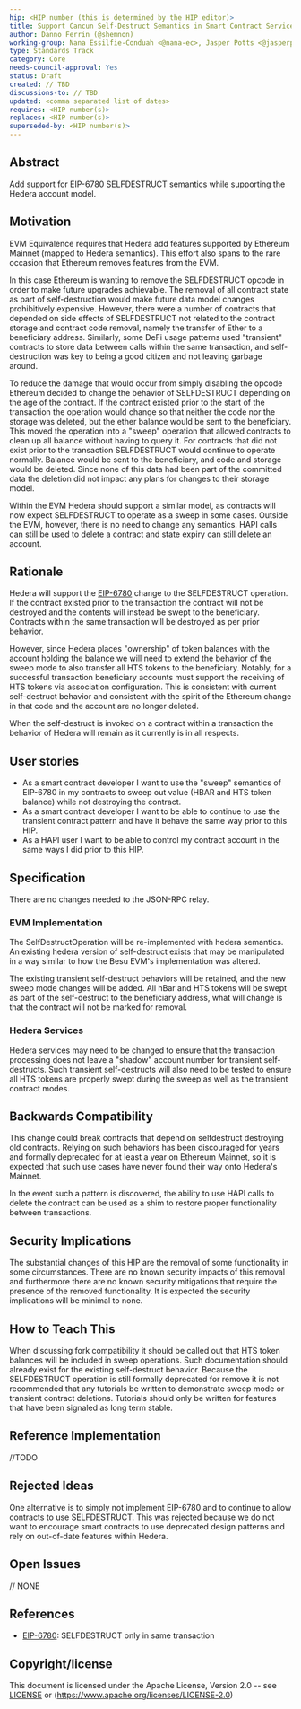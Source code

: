 ```yaml
---
hip: <HIP number (this is determined by the HIP editor)>
title: Support Cancun Self-Destruct Semantics in Smart Contract Services
author: Danno Ferrin (@shemnon)
working-group: Nana Essilfie-Conduah <@nana-ec>, Jasper Potts <@jasperpotts>, Richard Bair <@rbair23>, Stoyan Panayotov <stoyan.panayotov@limechain.tech>
type: Standards Track
category: Core
needs-council-approval: Yes
status: Draft
created: // TBD
discussions-to: // TBD
updated: <comma separated list of dates>
requires: <HIP number(s)>
replaces: <HIP number(s)>
superseded-by: <HIP number(s)>
---
```


## Abstract

Add support for EIP-6780 SELFDESTRUCT semantics while supporting the Hedera
account model.

## Motivation

EVM Equivalence requires that Hedera add features supported by Ethereum
Mainnet (mapped to Hedera semantics). This effort also spans to the rare
occasion that Ethereum removes features from the EVM.

In this case Ethereum is wanting to remove the SELFDESTRUCT opcode in order to
make future upgrades achievable. The removal of all contract state as part of
self-destruction would make future data model changes prohibitively expensive.
However, there were a number of contracts that depended on side effects of
SELFDESTRUCT not related to the contract storage and contract code removal,
namely the transfer of Ether to a beneficiary address. Similarly, some DeFi
usage patterns used "transient" contracts to store data between calls within the
same transaction, and self-destruction was key to being a good citizen and not
leaving garbage around.

To reduce the damage that would occur from simply disabling the opcode Ethereum
decided to change the behavior of SELFDESTRUCT depending on the age of the
contract. If the contract existed prior to the start of the transaction the
operation would change so that neither the code nor the storage was deleted, but
the ether balance would be sent to the beneficiary. This moved the operation
into a "sweep" operation that allowed contracts to clean up all balance without
having to query it. For contracts that did not exist prior to the transaction
SELFDESTRUCT would continue to operate normally. Balance would be sent to the
beneficiary, and code and storage would be deleted. Since none of this data had
been part of the committed data the deletion did not impact any plans for
changes to their storage model.

Within the EVM Hedera should support a similar model, as contracts will now
expect SELFDESTRUCT to operate as a sweep in some cases. Outside the EVM,
however, there is no need to change any semantics. HAPI calls can still be used
to delete a contract and state expiry can still delete an account.

## Rationale

Hedera will support the [EIP-6780](https://eips.ethereum.org/EIPS/eip-6780)
change to the SELFDESTRUCT operation. If the contract existed prior to the
transaction the contract will not be destroyed and the contents will instead be
swept to the beneficiary. Contracts within the same transaction will be
destroyed as per prior behavior.

However, since Hedera places "ownership" of token balances with the account
holding the balance we will need to extend the behavior of the sweep mode to
also transfer all HTS tokens to the beneficiary. Notably, for a successful
transaction beneficiary accounts must support the receiving of HTS tokens via
association configuration. This is consistent with current self-destruct
behavior and consistent with the spirit of the Ethereum change in that code and
the account are no longer deleted.

When the self-destruct is invoked on a contract within a transaction the
behavior of Hedera will remain as it currently is in all respects.

## User stories

* As a smart contract developer I want to use the "sweep" semantics of EIP-6780
  in my contracts to sweep out value (HBAR and HTS token balance) while not
  destroying the contract.
* As a smart contract developer I want to be able to continue to use the
  transient contract pattern and have it behave the same way prior to this HIP.
* As a HAPI user I want to be able to control my contract account in the same
  ways I did prior to this HIP.

## Specification

There are no changes needed to the JSON-RPC relay.

### EVM Implementation

The SelfDestructOperation will be re-implemented with hedera semantics. An
existing hedera version of self-destruct exists that may be manipulated in a way
similar to how the Besu EVM's implementation was altered.

The existing transient self-destruct behaviors will be retained, and the new
sweep mode changes will be added. All hBar and HTS tokens will be swept as part
of the self-destruct to the beneficiary address, what will change is that the
contract will not be marked for removal.

### Hedera Services

Hedera services may need to be changed to ensure that the transaction processing
does not leave a "shadow" account number for transient self-destructs. Such
transient self-destructs will also need to be tested to ensure all HTS tokens
are properly swept during the sweep as well as the transient contract modes.

## Backwards Compatibility

This change could break contracts that depend on selfdestruct destroying old
contracts. Relying on such behaviors has been discouraged for years and formally
deprecated for at least a year on Ethereum Mainnet, so it is expected that such
use cases have never found their way onto Hedera's Mainnet.

In the event such a pattern is discovered, the ability to use HAPI calls to
delete the contract can be used as a shim to restore proper functionality
between transactions.

## Security Implications

The substantial changes of this HIP are the removal of some functionality in
some circumstances. There are no known security impacts of this removal and
furthermore there are no known security mitigations that require the presence of
the removed functionality. It is expected the security implications will be
minimal to none.

## How to Teach This

When discussing fork compatibility it should be called out that HTS token
balances will be included in sweep operations. Such documentation should already
exist for the existing self-destruct behavior. Because the SELFDESTRUCT
operation is still formally deprecated for remove it is not recommended that any
tutorials be written to demonstrate sweep mode or transient contract deletions.
Tutorials should only be written for features that have been signaled as long
term stable.

## Reference Implementation

//TODO

## Rejected Ideas

One alternative is to simply not implement EIP-6780 and to continue to allow
contracts to use SELFDESTRUCT. This was rejected because we do not want to
encourage smart contracts to use deprecated design patterns and rely on
out-of-date features within Hedera.

## Open Issues

// NONE

## References

* [EIP-6780](https://eips.ethereum.org/EIPS/eip-6780): SELFDESTRUCT only in same
  transaction

## Copyright/license

This document is licensed under the Apache License, Version 2.0 --
see [LICENSE](../LICENSE) or (https://www.apache.org/licenses/LICENSE-2.0)